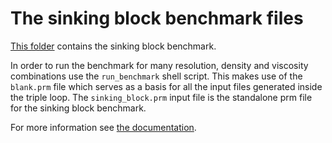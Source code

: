 # The sinking block benchmark files

[This folder](https://github.com/geodynamics/aspect/tree/main/benchmarks/sinking_block)
contains the sinking block benchmark.

In order to run the benchmark for many resolution, density and viscosity combinations use the
`run_benchmark` shell script. This makes use of the `blank.prm` file which serves as a basis for
all the input files generated inside the triple loop.
The `sinking_block.prm` input file is the standalone prm file for the sinking block benchmark.

For more information see [the documentation](https://github.com/geodynamics/aspect/tree/main/benchmarks/sinking_block/doc/sinking_block.md).
